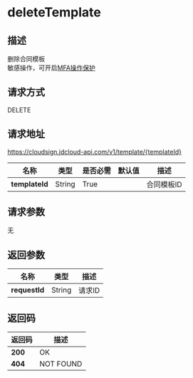 # deleteTemplate


## 描述
删除合同模板<br>敏感操作，可开启<a href="https://docs.jdcloud.com/cn/security-operation-protection/operation-protection">MFA操作保护</a>

## 请求方式
DELETE

## 请求地址
https://cloudsign.jdcloud-api.com/v1/template/{templateId}

|名称|类型|是否必需|默认值|描述|
|---|---|---|---|---|
|**templateId**|String|True| |合同模板ID|

## 请求参数
无


## 返回参数
|名称|类型|描述|
|---|---|---|
|**requestId**|String|请求ID|


## 返回码
|返回码|描述|
|---|---|
|**200**|OK|
|**404**|NOT FOUND|
